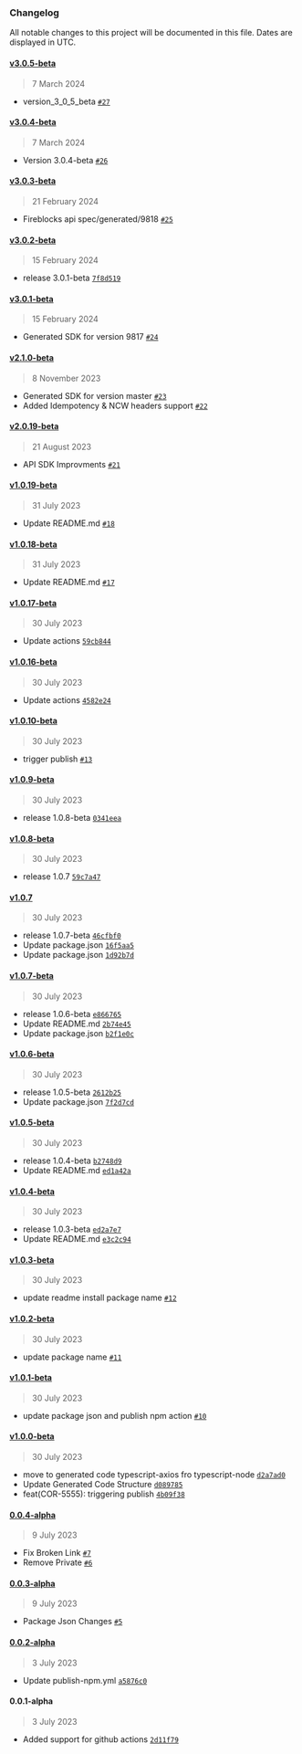 ### Changelog

All notable changes to this project will be documented in this file. Dates are displayed in UTC.

#### [v3.0.5-beta](https://github.com/fireblocks/ts-sdk/compare/v3.0.4-beta...v3.0.5-beta)

> 7 March 2024

- version_3_0_5_beta [`#27`](https://github.com/fireblocks/ts-sdk/pull/27)

#### [v3.0.4-beta](https://github.com/fireblocks/ts-sdk/compare/v3.0.3-beta...v3.0.4-beta)

> 7 March 2024

- Version 3.0.4-beta [`#26`](https://github.com/fireblocks/ts-sdk/pull/26)

#### [v3.0.3-beta](https://github.com/fireblocks/ts-sdk/compare/v3.0.2-beta...v3.0.3-beta)

> 21 February 2024

- Fireblocks api spec/generated/9818 [`#25`](https://github.com/fireblocks/ts-sdk/pull/25)

#### [v3.0.2-beta](https://github.com/fireblocks/ts-sdk/compare/v3.0.1-beta...v3.0.2-beta)

> 15 February 2024

- release 3.0.1-beta [`7f8d519`](https://github.com/fireblocks/ts-sdk/commit/7f8d519e5b80efbb6598c7faba636b697080154d)

#### [v3.0.1-beta](https://github.com/fireblocks/ts-sdk/compare/v2.1.0-beta...v3.0.1-beta)

> 15 February 2024

- Generated SDK for version 9817 [`#24`](https://github.com/fireblocks/ts-sdk/pull/24)

#### [v2.1.0-beta](https://github.com/fireblocks/ts-sdk/compare/v2.0.19-beta...v2.1.0-beta)

> 8 November 2023

- Generated SDK for version master [`#23`](https://github.com/fireblocks/ts-sdk/pull/23)
- Added Idempotency & NCW headers support [`#22`](https://github.com/fireblocks/ts-sdk/pull/22)

#### [v2.0.19-beta](https://github.com/fireblocks/ts-sdk/compare/v1.0.19-beta...v2.0.19-beta)

> 21 August 2023

- API SDK Improvments [`#21`](https://github.com/fireblocks/ts-sdk/pull/21)

#### [v1.0.19-beta](https://github.com/fireblocks/ts-sdk/compare/v1.0.18-beta...v1.0.19-beta)

> 31 July 2023

- Update README.md [`#18`](https://github.com/fireblocks/ts-sdk/pull/18)

#### [v1.0.18-beta](https://github.com/fireblocks/ts-sdk/compare/v1.0.17-beta...v1.0.18-beta)

> 31 July 2023

- Update README.md [`#17`](https://github.com/fireblocks/ts-sdk/pull/17)

#### [v1.0.17-beta](https://github.com/fireblocks/ts-sdk/compare/v1.0.16-beta...v1.0.17-beta)

> 30 July 2023

- Update actions [`59cb844`](https://github.com/fireblocks/ts-sdk/commit/59cb844d97a4cffc11c0b3dd25dd714a12f4e91d)

#### [v1.0.16-beta](https://github.com/fireblocks/ts-sdk/compare/v1.0.10-beta...v1.0.16-beta)

> 30 July 2023

- Update actions [`4582e24`](https://github.com/fireblocks/ts-sdk/commit/4582e24b4dce98d6f204ac4f077099e50e13ce5d)

#### [v1.0.10-beta](https://github.com/fireblocks/ts-sdk/compare/v1.0.9-beta...v1.0.10-beta)

> 30 July 2023

- trigger publish [`#13`](https://github.com/fireblocks/ts-sdk/pull/13)

#### [v1.0.9-beta](https://github.com/fireblocks/ts-sdk/compare/v1.0.8-beta...v1.0.9-beta)

> 30 July 2023

- release 1.0.8-beta [`0341eea`](https://github.com/fireblocks/ts-sdk/commit/0341eea9b827604ebc5fb000ee571ba800f5b176)

#### [v1.0.8-beta](https://github.com/fireblocks/ts-sdk/compare/v1.0.7...v1.0.8-beta)

> 30 July 2023

- release 1.0.7 [`59c7a47`](https://github.com/fireblocks/ts-sdk/commit/59c7a47d14a2d8c8b1148f3ebde96ef75b962782)

#### [v1.0.7](https://github.com/fireblocks/ts-sdk/compare/v1.0.7-beta...v1.0.7)

> 30 July 2023

- release 1.0.7-beta [`46cfbf0`](https://github.com/fireblocks/ts-sdk/commit/46cfbf05356550f1a5d70b0fdd7d8d21cb41c837)
- Update package.json [`16f5aa5`](https://github.com/fireblocks/ts-sdk/commit/16f5aa5d7acac12b42c004ce5e4e7457cd7d7473)
- Update package.json [`1d92b7d`](https://github.com/fireblocks/ts-sdk/commit/1d92b7d29d1dd37f5cd10cc5ac40ddd0d152b188)

#### [v1.0.7-beta](https://github.com/fireblocks/ts-sdk/compare/v1.0.6-beta...v1.0.7-beta)

> 30 July 2023

- release 1.0.6-beta [`e866765`](https://github.com/fireblocks/ts-sdk/commit/e8667659f3aa31c5204b3503642aad612d69bbde)
- Update README.md [`2b74e45`](https://github.com/fireblocks/ts-sdk/commit/2b74e45d2316bee058c83900726942dcd1c9f4db)
- Update package.json [`b2f1e0c`](https://github.com/fireblocks/ts-sdk/commit/b2f1e0c0e838fa662fee300af374aef2f18cd06d)

#### [v1.0.6-beta](https://github.com/fireblocks/ts-sdk/compare/v1.0.5-beta...v1.0.6-beta)

> 30 July 2023

- release 1.0.5-beta [`2612b25`](https://github.com/fireblocks/ts-sdk/commit/2612b25785cdd3cce394f11ca186d9b2d317b33f)
- Update package.json [`7f2d7cd`](https://github.com/fireblocks/ts-sdk/commit/7f2d7cd4b5bc443dd786816913e84fc631b6231f)

#### [v1.0.5-beta](https://github.com/fireblocks/ts-sdk/compare/v1.0.4-beta...v1.0.5-beta)

> 30 July 2023

- release 1.0.4-beta [`b2748d9`](https://github.com/fireblocks/ts-sdk/commit/b2748d9054da11b40f91e096103af214bc55bf1f)
- Update README.md [`ed1a42a`](https://github.com/fireblocks/ts-sdk/commit/ed1a42a36ae81e37e7f6c6be148aebca1e97de15)

#### [v1.0.4-beta](https://github.com/fireblocks/ts-sdk/compare/v1.0.3-beta...v1.0.4-beta)

> 30 July 2023

- release 1.0.3-beta [`ed2a7e7`](https://github.com/fireblocks/ts-sdk/commit/ed2a7e714761a4c99d6bb56f9c3887adedadde54)
- Update README.md [`e3c2c94`](https://github.com/fireblocks/ts-sdk/commit/e3c2c94ccfc806a95f4e0ec43d1ad664b7d8ecc1)

#### [v1.0.3-beta](https://github.com/fireblocks/ts-sdk/compare/v1.0.2-beta...v1.0.3-beta)

> 30 July 2023

- update readme install package name [`#12`](https://github.com/fireblocks/ts-sdk/pull/12)

#### [v1.0.2-beta](https://github.com/fireblocks/ts-sdk/compare/v1.0.1-beta...v1.0.2-beta)

> 30 July 2023

- update package name [`#11`](https://github.com/fireblocks/ts-sdk/pull/11)

#### [v1.0.1-beta](https://github.com/fireblocks/ts-sdk/compare/v1.0.0-beta...v1.0.1-beta)

> 30 July 2023

- update package json and publish npm action [`#10`](https://github.com/fireblocks/ts-sdk/pull/10)

#### [v1.0.0-beta](https://github.com/fireblocks/ts-sdk/compare/0.0.4-alpha...v1.0.0-beta)

> 30 July 2023

- move to generated code typescript-axios fro typescript-node [`d2a7ad0`](https://github.com/fireblocks/ts-sdk/commit/d2a7ad0867c32813f944c87ab2d5aa9df1c21210)
- Update Generated Code Structure [`d089785`](https://github.com/fireblocks/ts-sdk/commit/d089785d0d29a2307fa1a9be9dc9f8432c887c28)
- feat(COR-5555): triggering publish [`4b09f38`](https://github.com/fireblocks/ts-sdk/commit/4b09f38e59fb47b0f73bd5ff06a9afc9faf02364)

#### [0.0.4-alpha](https://github.com/fireblocks/ts-sdk/compare/0.0.3-alpha...0.0.4-alpha)

> 9 July 2023

- Fix Broken Link [`#7`](https://github.com/fireblocks/ts-sdk/pull/7)
- Remove Private [`#6`](https://github.com/fireblocks/ts-sdk/pull/6)

#### [0.0.3-alpha](https://github.com/fireblocks/ts-sdk/compare/0.0.2-alpha...0.0.3-alpha)

> 9 July 2023

- Package Json Changes [`#5`](https://github.com/fireblocks/ts-sdk/pull/5)

#### [0.0.2-alpha](https://github.com/fireblocks/ts-sdk/compare/0.0.1-alpha...0.0.2-alpha)

> 3 July 2023

- Update publish-npm.yml [`a5876c0`](https://github.com/fireblocks/ts-sdk/commit/a5876c06be5a63c5da3fb692921822ff81656044)

#### 0.0.1-alpha

> 3 July 2023

- Added support for github actions [`2d11f79`](https://github.com/fireblocks/ts-sdk/commit/2d11f79a80615140e1c5b1dfc136ab9123ea8e13)
